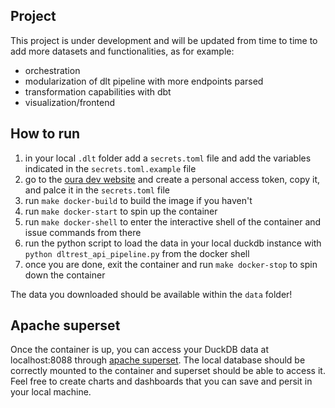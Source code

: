 ## Project

This project is under development and will be updated from time to time to add more datasets and functionalities, as for example:
* orchestration
* modularization of dlt pipeline with more endpoints parsed
* transformation capabilities with dbt
* visualization/frontend

## How to run 

1. in your local `.dlt` folder add a `secrets.toml` file and add the variables indicated in the `secrets.toml.example` file
2. go to the [oura dev website](https://cloud.ouraring.com/personal-access-tokens) and create a personal access token, copy it, and palce it in the `secrets.toml` file
3. run `make docker-build` to build the image if you haven't
4. run `make docker-start` to spin up the container 
5. run `make docker-shell` to enter the interactive shell of the container and issue commands from there
5. run the python script to load the data in your local duckdb instance with `python dltrest_api_pipeline.py` from the docker shell
6. once you are done, exit the container and run `make docker-stop` to spin down the container

The data you downloaded should be available within the `data` folder!

## Apache superset

Once the container is up, you can access your DuckDB data at localhost:8088 through [apache superset](https://superset.apache.org/). The local database should be correctly mounted to the container and superset should be able to access it. Feel free to create charts and dashboards that you can save and persit in your local machine.